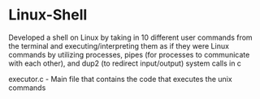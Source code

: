 # Linux-Shell

Developed a shell on Linux by taking in 10 different user commands from the terminal and executing/interpreting them as if they were Linux commands by utilizing processes, pipes (for processes to communicate with each other), and dup2 (to redirect input/output) system calls in c

executor.c - Main file that contains the code that executes the unix commands
